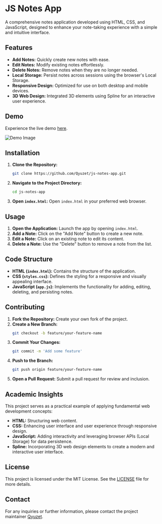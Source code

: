 # JS Notes App

A comprehensive notes application developed using HTML, CSS, and JavaScript, designed to enhance your note-taking experience with a simple and intuitive interface.

## Features

- **Add Notes:** Quickly create new notes with ease.
- **Edit Notes:** Modify existing notes effortlessly.
- **Delete Notes:** Remove notes when they are no longer needed.
- **Local Storage:** Persist notes across sessions using the browser's Local Storage.
- **Responsive Design:** Optimized for use on both desktop and mobile devices.
- **3D Web Design:** Integrated 3D elements using Spline for an interactive user experience.

## Demo

Experience the live demo [here](https://qyuzet.github.io/js-notes-app/).

![Demo Image](./images/demo.png)

## Installation

1. **Clone the Repository:**
   ```bash
   git clone https://github.com/Qyuzet/js-notes-app.git
   ```
2. **Navigate to the Project Directory:**
   ```bash
   cd js-notes-app
   ```
3. **Open `index.html`:**
   Open `index.html` in your preferred web browser.

## Usage

1. **Open the Application:**
   Launch the app by opening `index.html`.
2. **Add a Note:**
   Click on the "Add Note" button to create a new note.
3. **Edit a Note:**
   Click on an existing note to edit its content.
4. **Delete a Note:**
   Use the "Delete" button to remove a note from the list.

## Code Structure

- **HTML (`index.html`):** Contains the structure of the application.
- **CSS (`styles.css`):** Defines the styling for a responsive and visually appealing interface.
- **JavaScript (`app.js`):** Implements the functionality for adding, editing, deleting, and persisting notes.

## Contributing

1. **Fork the Repository:**
   Create your own fork of the project.
2. **Create a New Branch:**
   ```bash
   git checkout -b feature/your-feature-name
   ```
3. **Commit Your Changes:**
   ```bash
   git commit -m 'Add some feature'
   ```
4. **Push to the Branch:**
   ```bash
   git push origin feature/your-feature-name
   ```
5. **Open a Pull Request:**
   Submit a pull request for review and inclusion.

## Academic Insights

This project serves as a practical example of applying fundamental web development concepts:
- **HTML:** Structuring web content.
- **CSS:** Enhancing user interface and user experience through responsive design.
- **JavaScript:** Adding interactivity and leveraging browser APIs (Local Storage) for data persistence.
- **Spline:** Incorporating 3D web design elements to create a modern and interactive user interface.

## License

This project is licensed under the MIT License. See the [LICENSE](LICENSE) file for more details.

## Contact

For any inquiries or further information, please contact the project maintainer [Qyuzet](https://github.com/Qyuzet).
